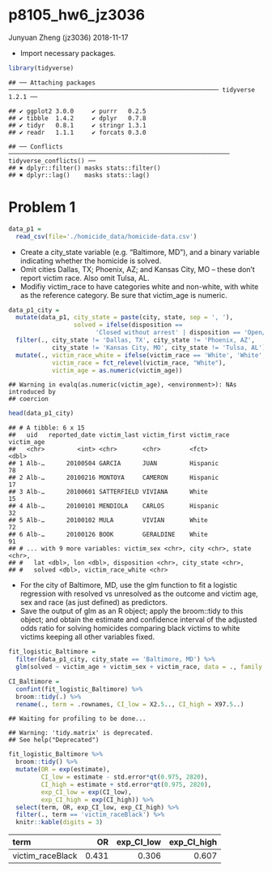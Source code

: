p8105\_hw6\_jz3036
================
Junyuan Zheng (jz3036)
2018-11-17

-   Import necessary packages.

``` r
library(tidyverse)
```

    ## ── Attaching packages ────────────────────────────────────────────────────────── tidyverse 1.2.1 ──

    ## ✔ ggplot2 3.0.0     ✔ purrr   0.2.5
    ## ✔ tibble  1.4.2     ✔ dplyr   0.7.8
    ## ✔ tidyr   0.8.1     ✔ stringr 1.3.1
    ## ✔ readr   1.1.1     ✔ forcats 0.3.0

    ## ── Conflicts ───────────────────────────────────────────────────────────── tidyverse_conflicts() ──
    ## ✖ dplyr::filter() masks stats::filter()
    ## ✖ dplyr::lag()    masks stats::lag()

Problem 1
=========

``` r
data_p1 = 
  read_csv(file='./homicide_data/homicide-data.csv')
```

-   Create a city\_state variable (e.g. “Baltimore, MD”), and a binary variable indicating whether the homicide is solved.
-   Omit cities Dallas, TX; Phoenix, AZ; and Kansas City, MO – these don’t report victim race. Also omit Tulsa, AL.
-   Modifiy victim\_race to have categories white and non-white, with white as the reference category. Be sure that victim\_age is numeric.

``` r
data_p1_city = 
  mutate(data_p1, city_state = paste(city, state, sep = ', '),
                  solved = ifelse(disposition == 
                        'Closed without arrest' | disposition == 'Open/No arrest', 0, 1)) %>%
  filter(., city_state != 'Dallas, TX', city_state != 'Phoenix, AZ',
            city_state != 'Kansas City, MO', city_state != 'Tulsa, AL') %>% 
  mutate(., victim_race_white = ifelse(victim_race == 'White', 'White', 'Non-white'),
            victim_race = fct_relevel(victim_race, "White"),
            victim_age = as.numeric(victim_age))
```

    ## Warning in evalq(as.numeric(victim_age), <environment>): NAs introduced by
    ## coercion

``` r
head(data_p1_city)
```

    ## # A tibble: 6 x 15
    ##   uid   reported_date victim_last victim_first victim_race victim_age
    ##   <chr>         <int> <chr>       <chr>        <fct>            <dbl>
    ## 1 Alb-…      20100504 GARCIA      JUAN         Hispanic            78
    ## 2 Alb-…      20100216 MONTOYA     CAMERON      Hispanic            17
    ## 3 Alb-…      20100601 SATTERFIELD VIVIANA      White               15
    ## 4 Alb-…      20100101 MENDIOLA    CARLOS       Hispanic            32
    ## 5 Alb-…      20100102 MULA        VIVIAN       White               72
    ## 6 Alb-…      20100126 BOOK        GERALDINE    White               91
    ## # ... with 9 more variables: victim_sex <chr>, city <chr>, state <chr>,
    ## #   lat <dbl>, lon <dbl>, disposition <chr>, city_state <chr>,
    ## #   solved <dbl>, victim_race_white <chr>

-   For the city of Baltimore, MD, use the glm function to fit a logistic regression with resolved vs unresolved as the outcome and victim age, sex and race (as just defined) as predictors.
-   Save the output of glm as an R object; apply the broom::tidy to this object; and obtain the estimate and confidence interval of the adjusted odds ratio for solving homicides comparing black victims to white victims keeping all other variables fixed.

``` r
fit_logistic_Baltimore = 
  filter(data_p1_city, city_state == 'Baltimore, MD') %>% 
  glm(solved ~ victim_age + victim_sex + victim_race, data = ., family = binomial())

CI_Baltimore = 
  confint(fit_logistic_Baltimore) %>% 
  broom::tidy(.) %>% 
  rename(., term = .rownames, CI_low = X2.5.., CI_high = X97.5..)
```

    ## Waiting for profiling to be done...

    ## Warning: 'tidy.matrix' is deprecated.
    ## See help("Deprecated")

``` r
fit_logistic_Baltimore %>% 
  broom::tidy() %>% 
  mutate(OR = exp(estimate),
         CI_low = estimate - std.error*qt(0.975, 2820),
         CI_high = estimate + std.error*qt(0.975, 2820),
         exp_CI_low = exp(CI_low),
         exp_CI_high = exp(CI_high)) %>%
  select(term, OR, exp_CI_low, exp_CI_high) %>%
  filter(., term == 'victim_raceBlack') %>% 
  knitr::kable(digits = 3)
```

| term              |     OR|  exp\_CI\_low|  exp\_CI\_high|
|:------------------|------:|-------------:|--------------:|
| victim\_raceBlack |  0.431|         0.306|          0.607|
